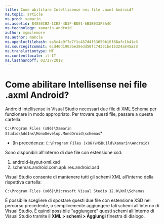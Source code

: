 ```yaml
---
title: Come abilitare Intellisense nei file .axml Android?
ms.topic: article
ms.prod: xamarin
ms.assetid: 84850CB2-1CE2-4D3F-BD01-6B3B033F5A4C
ms.technology: xamarin-android
author: mgmclemore
ms.author: mamcle
ms.openlocfilehash: ea5c4e9f7e7f1c487d4f53650b10f88afc1b41e6
ms.sourcegitcommit: 6cd40d190abe38edd50fc74331be15324a845a28
ms.translationtype: MT
ms.contentlocale: it-IT
ms.lasthandoff: 02/27/2018
---
```

# <a name="how-do-i-enable-intellisense-in-android-axml-files"></a>Come abilitare Intellisense nei file .axml Android?

Android Intellisense in Visual Studio necessari due file di XML Schema per funzionare in modo appropriato. Per trovare questi file, passare a questa cartella:

`C:\Program Files (x86)\Xamarin Studio\AddIns\MonoDevelop.MonoDroid\schemas`*

* (In precedenza: `C:\Program Files (x86)\MSBuild\Xamarin\Android`)

Sono disponibili all'interno di due file con estensione xsd:

1. android-layout-xml.xsd
2. schemas.android.com.apk.res.android.xsd

Visual Studio consente di mantenere tutti gli schemi XML all'interno della rispettiva cartella:

`C:\Program Files (x86)\Microsoft Visual Studio 12.0\Xml\Schemas`

È possibile scegliere di spostare questi due file con estensione XSD nel percorso precedente, o semplicemente aggiungere tali schemi all'interno di Visual Studio. È quindi possibile "aggiungere" questi schemi all'interno di Visual Studio tramite il **XML > schemi > Aggiungi** finestra di dialogo.






